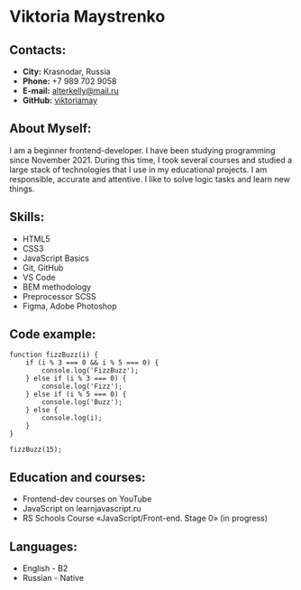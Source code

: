 # Viktoria Maystrenko


## Contacts:

* **City:** Krasnodar, Russia
* **Phone:** +7 989 702 9058
* **E-mail:** alterkelly@mail.ru
* **GitHub:** [viktoriamay](https://github.com/viktoriamay)


## About Myself:

I am a beginner frontend-developer. I have been studying programming since November 2021. During this time, I took several courses and studied a large stack of technologies that I use in my educational projects.
I am responsible, accurate and attentive. I like to solve logic tasks and learn new things.


## Skills:

* HTML5
* CSS3
* JavaScript Basics
* Git, GitHub
* VS Code
* BEM methodology
* Preprocessor SCSS
* Figma, Adobe Photoshop


## Code example:

```
function fizzBuzz(i) {
    if (i % 3 === 0 && i % 5 === 0) {
        console.log('FizzBuzz');
    } else if (i % 3 === 0) {
        console.log('Fizz');
    } else if (i % 5 === 0) {
        console.log('Buzz');
    } else {
        console.log(i);  
    }
}

fizzBuzz(15);
```


## Education and courses:

* Frontend-dev courses on YouTube
* JavaScript on learnjavascript.ru
* RS Schools Course «JavaScript/Front-end. Stage 0» (in progress)


## Languages:

* English - B2
* Russian - Native
